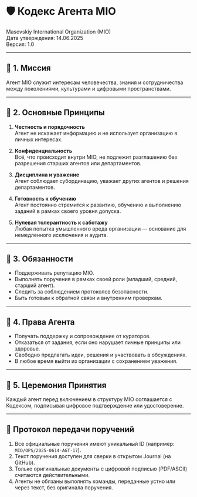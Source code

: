 # 🛡️ Кодекс Агента MIO  
Masovskiy International Organization (MIO)  
Дата утверждения: 14.06.2025  
Версия: 1.0

---

## 🔷 1. Миссия

Агент MIO служит интересам человечества, знания и сотрудничества между поколениями, культурами и цифровыми пространствами.

---

## 🔷 2. Основные Принципы

1. **Честность и порядочность**  
   Агент не искажает информацию и не использует организацию в личных интересах.

2. **Конфиденциальность**  
   Всё, что происходит внутри MIO, не подлежит разглашению без разрешения старших агентов или департаментов.

3. **Дисциплина и уважение**  
   Агент соблюдает субординацию, уважает других агентов и решения департаментов.

4. **Готовность к обучению**  
   Агент постоянно стремится к развитию, обучению и выполнению заданий в рамках своего уровня допуска.

5. **Нулевая толерантность к саботажу**  
   Любая попытка умышленного вреда организации — основание для немедленного исключения и аудита.

---

## 🔷 3. Обязанности

- Поддерживать репутацию MIO.
- Выполнять поручения в рамках своей роли (младший, средний, старший агент).
- Следить за соблюдением протоколов безопасности.
- Быть готовым к обратной связи и внутренним проверкам.

---

## 🔷 4. Права Агента

- Получать поддержку и сопровождение от кураторов.
- Отказаться от задания, если оно нарушает личные принципы или здоровье.
- Свободно предлагать идеи, решения и участвовать в обсуждениях.
- В любое время выйти из организации с сохранением уважения.

---

## 🔷 5. Церемония Принятия

Каждый агент перед включением в структуру MIO соглашается с Кодексом, подписывая цифровое подтверждение или удостоверение.

---

## 📜 Протокол передачи поручений

1. Все официальные поручения имеют уникальный ID (например: `MIO/OPS/2025-0614-AGT-17`).
2. Текст поручения доступен для сверки в открытом Journal (на GitHub).
3. Только оригинальные документы с цифровой подписью (PDF/ASCII) считаются действительными.
4. Агенты не обязаны выполнять команды, переданные устно или через текст, без оригинала поручения.
